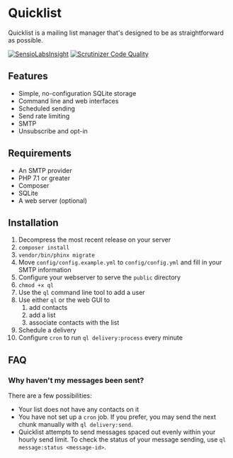 # Quicklist

Quicklist is a mailing list manager that's designed to be as straightforward as possible.

[![SensioLabsInsight](https://insight.sensiolabs.com/projects/737d5138-bd54-4076-ab65-368343a0ab1e/mini.png)](https://insight.sensiolabs.com/projects/737d5138-bd54-4076-ab65-368343a0ab1e)
[![Scrutinizer Code Quality](https://scrutinizer-ci.com/g/royallthefourth/quicklist/badges/quality-score.png?b=master)](https://scrutinizer-ci.com/g/royallthefourth/quicklist/?branch=master)

## Features
* Simple, no-configuration SQLite storage
* Command line and web interfaces
* Scheduled sending
* Send rate limiting
* SMTP
* Unsubscribe and opt-in

## Requirements
* An SMTP provider
* PHP 7.1 or greater
* Composer
* SQLite
* A web server (optional)

## Installation
1. Decompress the most recent release on your server
1. `composer install`
1. `vendor/bin/phinx migrate`
1. Move `config/config.example.yml` to `config/config.yml` and fill in your SMTP information
1. Configure your webserver to serve the `public` directory
1. `chmod +x ql`
1. Use the `ql` command line tool to add a user
1. Use either `ql` or the web GUI to
    1. add contacts
    1. add a list
    1. associate contacts with the list
1. Schedule a delivery
1. Configure `cron` to run `ql delivery:process` every minute

## FAQ
### Why haven't my messages been sent?
There are a few possibilities:
* Your list does not have any contacts on it
* You have not set up a `cron` job. If you prefer, you may send the next chunk manually with `ql delivery:send`.
* Quicklist attempts to send messages spaced out evenly within your hourly send limit. To check the status of your message sending, use `ql message:status <message-id>`.
